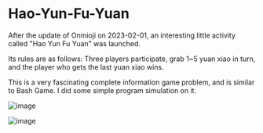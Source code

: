 # Hao-Yun-Fu-Yuan

After the update of Onmioji on 2023-02-01, an interesting little activity called "Hao Yun Fu Yuan" was launched.

Its rules are as follows:
Three players participate, grab 1~5 yuan xiao in turn, and the player who gets the last yuan xiao wins.

This is a very fascinating complete information game problem, and is similar to Bash Game. I did some simple program simulation on it.

![image](https://user-images.githubusercontent.com/91776892/216315398-23d92b0d-34f1-405b-b156-c6bb88023875.png)

![image](https://user-images.githubusercontent.com/91776892/216315433-0386fa9d-2051-41a3-9172-aed827b24017.png)
